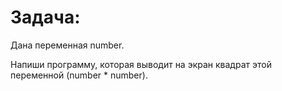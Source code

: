 # Задача:

Дана переменная number.

Напиши программу, которая выводит на экран квадрат этой переменной (number * number).
